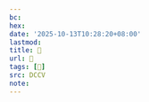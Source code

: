 ```yaml
---
bc:
hex:
date: '2025-10-13T10:28:20+08:00'
lastmod:
title: 􅐪
url: 􅐪
tags: [𩬶]
src: DCCV
note:
---
```

